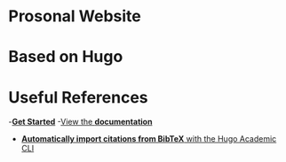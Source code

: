 # Prosonal Website
# Based on Hugo

# Useful References
-[**Get Started**](https://wowchemy.com/hugo-themes/)
-[View the **documentation**](https://wowchemy.com/docs/)
- [**Automatically import citations from BibTeX** with the Hugo Academic CLI](https://github.com/wowchemy/hugo-academic-cli)
